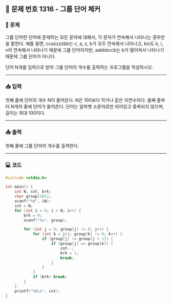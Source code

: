 ## 📝 문제 번호 1316 - 그룹 단어 체커 

### 📌 문제
그룹 단어란 단어에 존재하는 모든 문자에 대해서, 각 문자가 연속해서 나타나는 경우만을 말한다. 예를 들면, ccazzzzbb는 c, a, z, b가 모두 연속해서 나타나고, kin도 k, i, n이 연속해서 나타나기 때문에 그룹 단어이지만, aabbbccb는 b가 떨어져서 나타나기 때문에 그룹 단어가 아니다.

단어 N개를 입력으로 받아 그룹 단어의 개수를 출력하는 프로그램을 작성하시오.

---

### 📥 입력
첫째 줄에 단어의 개수 N이 들어온다. N은 100보다 작거나 같은 자연수이다. 둘째 줄부터 N개의 줄에 단어가 들어온다. 단어는 알파벳 소문자로만 되어있고 중복되지 않으며, 길이는 최대 100이다.

---

### 📤 출력
첫째 줄에 그룹 단어의 개수를 출력한다.

---

### 💻 코드
```c
#include <stdio.h>

int main() {
	int N, cnt, brk;
	char group[101];
	scanf("%d", &N);
	cnt = N;
	for (int i = 0; i < N; i++) {
		brk = 0;
		scanf("%s", group);

		for (int j = 0; group[j] != 0; j++) {
			for (int k = j+1; group[k] != 0; k++) {
				if (group[j] != group[j + 1]) {
					if (group[j] == group[k]) {
						cnt--;
						brk = 1;
						break;
					}
				}
			}
			if (brk) break;
		}
	}
	printf("%d\n", cnt);
}
```
